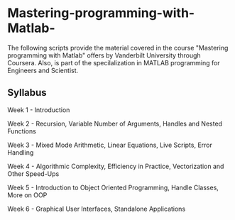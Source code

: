 # Mastering-programming-with-Matlab-
The following scripts provide the material covered in the course "Mastering programming with Matlab" offers by Vanderbilt University through Coursera. 
Also, is part of the specilalization in MATLAB programming for Engineers and Scientist. 

## Syllabus

Week 1 - Introduction 

Week 2 - Recursion, Variable Number of Arguments, Handles and Nested Functions
 
Week 3 - Mixed Mode Arithmetic, Linear Equations, Live Scripts, Error Handling

Week 4 - Algorithmic Complexity, Efficiency in Practice, Vectorization and Other Speed-Ups

Week 5 - Introduction to Object Oriented Programming, Handle Classes, More on OOP

Week 6 - Graphical User Interfaces, Standalone Applications 
